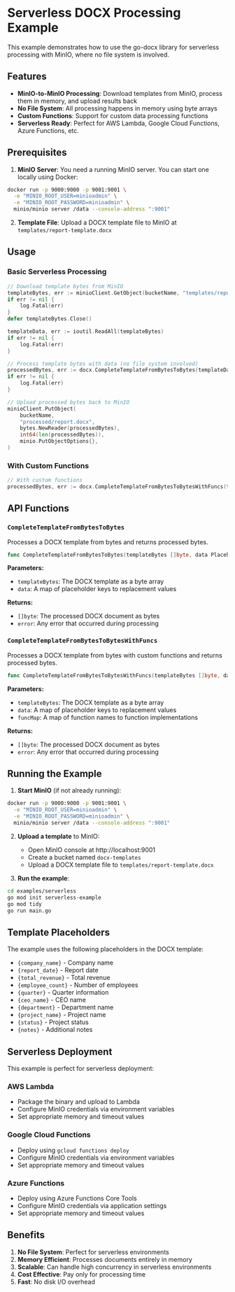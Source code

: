 # Serverless DOCX Processing Example

This example demonstrates how to use the go-docx library for serverless processing with MinIO, where no file system is involved.

## Features

- **MinIO-to-MinIO Processing**: Download templates from MinIO, process them in memory, and upload results back
- **No File System**: All processing happens in memory using byte arrays
- **Custom Functions**: Support for custom data processing functions
- **Serverless Ready**: Perfect for AWS Lambda, Google Cloud Functions, Azure Functions, etc.

## Prerequisites

1. **MinIO Server**: You need a running MinIO server. You can start one locally using Docker:

```bash
docker run -p 9000:9000 -p 9001:9001 \
  -e "MINIO_ROOT_USER=minioadmin" \
  -e "MINIO_ROOT_PASSWORD=minioadmin" \
  minio/minio server /data --console-address ":9001"
```

2. **Template File**: Upload a DOCX template file to MinIO at `templates/report-template.docx`

## Usage

### Basic Serverless Processing

```go
// Download template bytes from MinIO
templateBytes, err := minioClient.GetObject(bucketName, "templates/report-template.docx", minio.GetObjectOptions{})
if err != nil {
    log.Fatal(err)
}
defer templateBytes.Close()

templateData, err := ioutil.ReadAll(templateBytes)
if err != nil {
    log.Fatal(err)
}

// Process template bytes with data (no file system involved)
processedBytes, err := docx.CompleteTemplateFromBytesToBytes(templateData, data)
if err != nil {
    log.Fatal(err)
}

// Upload processed bytes back to MinIO
minioClient.PutObject(
    bucketName, 
    "processed/report.docx", 
    bytes.NewReader(processedBytes), 
    int64(len(processedBytes)), 
    minio.PutObjectOptions{},
)
```

### With Custom Functions

```go
// With custom functions
processedBytes, err := docx.CompleteTemplateFromBytesToBytesWithFuncs(templateData, data, funcMap)
```

## API Functions

### `CompleteTemplateFromBytesToBytes`

Processes a DOCX template from bytes and returns processed bytes.

```go
func CompleteTemplateFromBytesToBytes(templateBytes []byte, data PlaceholderMap) ([]byte, error)
```

**Parameters:**
- `templateBytes`: The DOCX template as a byte array
- `data`: A map of placeholder keys to replacement values

**Returns:**
- `[]byte`: The processed DOCX document as bytes
- `error`: Any error that occurred during processing

### `CompleteTemplateFromBytesToBytesWithFuncs`

Processes a DOCX template from bytes with custom functions and returns processed bytes.

```go
func CompleteTemplateFromBytesToBytesWithFuncs(templateBytes []byte, data PlaceholderMap, funcMap map[string]interface{}) ([]byte, error)
```

**Parameters:**
- `templateBytes`: The DOCX template as a byte array
- `data`: A map of placeholder keys to replacement values
- `funcMap`: A map of function names to function implementations

**Returns:**
- `[]byte`: The processed DOCX document as bytes
- `error`: Any error that occurred during processing

## Running the Example

1. **Start MinIO** (if not already running):
```bash
docker run -p 9000:9000 -p 9001:9001 \
  -e "MINIO_ROOT_USER=minioadmin" \
  -e "MINIO_ROOT_PASSWORD=minioadmin" \
  minio/minio server /data --console-address ":9001"
```

2. **Upload a template** to MinIO:
   - Open MinIO console at http://localhost:9001
   - Create a bucket named `docx-templates`
   - Upload a DOCX template file to `templates/report-template.docx`

3. **Run the example**:
```bash
cd examples/serverless
go mod init serverless-example
go mod tidy
go run main.go
```

## Template Placeholders

The example uses the following placeholders in the DOCX template:

- `{company_name}` - Company name
- `{report_date}` - Report date
- `{total_revenue}` - Total revenue
- `{employee_count}` - Number of employees
- `{quarter}` - Quarter information
- `{ceo_name}` - CEO name
- `{department}` - Department name
- `{project_name}` - Project name
- `{status}` - Project status
- `{notes}` - Additional notes

## Serverless Deployment

This example is perfect for serverless deployment:

### AWS Lambda
- Package the binary and upload to Lambda
- Configure MinIO credentials via environment variables
- Set appropriate memory and timeout values

### Google Cloud Functions
- Deploy using `gcloud functions deploy`
- Configure MinIO credentials via environment variables
- Set appropriate memory and timeout values

### Azure Functions
- Deploy using Azure Functions Core Tools
- Configure MinIO credentials via application settings
- Set appropriate memory and timeout values

## Benefits

1. **No File System**: Perfect for serverless environments
2. **Memory Efficient**: Processes documents entirely in memory
3. **Scalable**: Can handle high concurrency in serverless environments
4. **Cost Effective**: Pay only for processing time
5. **Fast**: No disk I/O overhead
